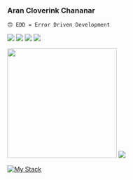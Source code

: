 <h3>Aran Cloverink Chananar</h3>

`🙃 EDD = Error Driven Development`

<a href="https://th.linkedin.com/in/cloverink"><img src="https://img.shields.io/badge/-cloverink-blue?style=flat&logo=Linkedin&logoColor=white"></a>
<a href="https://github.com/cloverink"><img src="https://img.shields.io/badge/-cloverink-24292e?style=flat&logo=Github&logoColor=white"></a>
<a href="https://gitlab.com/cloverink"><img src="https://img.shields.io/badge/-cloverink-fc6d26?style=flat&logo=Gitlab&logoColor=white"></a>
<a href="https://www.facebook.com/cloverink"><img src="https://img.shields.io/badge/-cloverink-3b5998?style=flat&logo=Facebook&logoColor=white"></a>

<img src="https://user-images.githubusercontent.com/26240331/163918543-041dcb66-979a-436c-8704-56f92bcc30e0.gif" width="250" />
<img src="https://github.com/cloverink/cloverink/assets/26240331/cf66e2c3-ccf2-47fb-b920-650b2c6aba48" />


[![My Stack](https://skillicons.dev/icons?i=nodejs,js,typescript,python,express,prisma,postgres,mysql,mongo,redis,docker,nginx,linux,kubernetes,nestjs,fastapi,django,react,redux,nextjs,webpack,gulp,pug,html,css,scss,tailwind,jquery,rollupjs,ruby,java,php,perl,dotnet,selenium,jest,vercel,heroku,vscode,eclipse,postman,git,github,githubactions,gitlab,jenkins,gcp,firebase,figma,grafana,graphql,stackoverflow&perline=13)](https://skillicons.dev)
